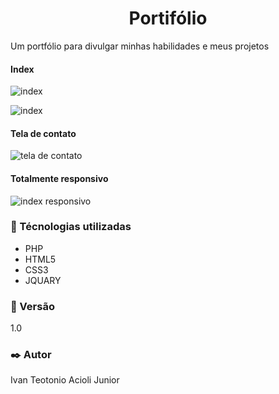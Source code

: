<h1 align="center">Portifólio</h1>
<p>Um portfólio para divulgar minhas habilidades e meus projetos</p>

#### Index
![index](https://github.com/IvanDesenvolvedor/portifolio/blob/master/imagens/imgreadm1.PNG)

![index](https://github.com/IvanDesenvolvedor/portifolio/blob/master/imagens/imgreadm2.PNG)


#### Tela de contato

![tela de contato](https://github.com/IvanDesenvolvedor/portifolio/blob/master/imagens/imgreadm3.PNG)

#### Totalmente responsivo

![index responsivo](https://github.com/IvanDesenvolvedor/portifolio/blob/master/imagens/imgreadm4.PNG)

### :wrench: Técnologias utilizadas
<ul>
  <li>PHP</li>
  <li>HTML5</li>
  <li>CSS3</li>
  <li>JQUARY</li>
</ul>

### :pushpin: Versão
<p>1.0</p>

### :black_nib: Autor
<p>Ivan Teotonio Acioli Junior</p>
